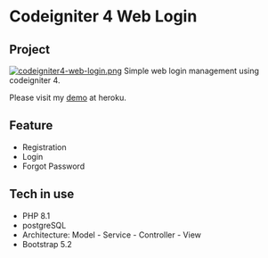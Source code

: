 # Codeigniter 4 Web Login

## Project
[![codeigniter4-web-login.png](https://i.postimg.cc/dt2FshWq/codeigniter4-web-login.png)](https://postimg.cc/N5jSbjqV)
Simple web login management using codeigniter 4.

Please visit my [demo](https://ci4-web-login.herokuapp.com/auth) at heroku.

## Feature
* Registration
* Login
* Forgot Password

## Tech in use
* PHP 8.1
* postgreSQL
* Architecture: Model - Service - Controller - View
* Bootstrap 5.2


